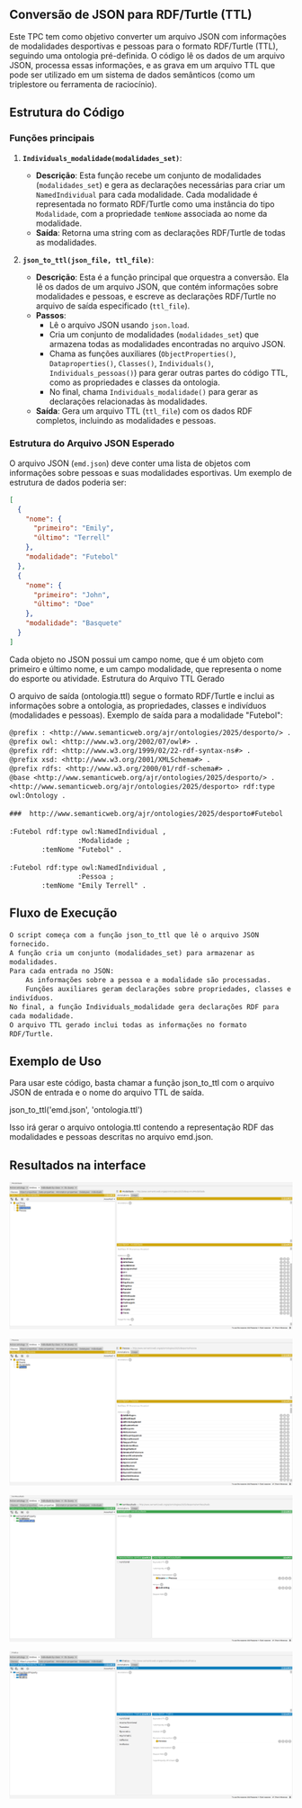 ## Conversão de JSON para RDF/Turtle (TTL)

Este TPC tem como objetivo converter um arquivo JSON com informações de modalidades desportivas e pessoas para o formato RDF/Turtle (TTL), seguindo uma ontologia pré-definida. O código lê os dados de um arquivo JSON, processa essas informações, e as grava em um arquivo TTL que pode ser utilizado em um sistema de dados semânticos (como um triplestore ou ferramenta de raciocínio).

## Estrutura do Código

### Funções principais

1. **`Individuals_modalidade(modalidades_set)`**:
   - **Descrição**: Esta função recebe um conjunto de modalidades (`modalidades_set`) e gera as declarações necessárias para criar um `NamedIndividual` para cada modalidade. Cada modalidade é representada no formato RDF/Turtle como uma instância do tipo `Modalidade`, com a propriedade `temNome` associada ao nome da modalidade.
   - **Saída**: Retorna uma string com as declarações RDF/Turtle de todas as modalidades.

2. **`json_to_ttl(json_file, ttl_file)`**:
   - **Descrição**: Esta é a função principal que orquestra a conversão. Ela lê os dados de um arquivo JSON, que contém informações sobre modalidades e pessoas, e escreve as declarações RDF/Turtle no arquivo de saída especificado (`ttl_file`).
   - **Passos**:
     - Lê o arquivo JSON usando `json.load`.
     - Cria um conjunto de modalidades (`modalidades_set`) que armazena todas as modalidades encontradas no arquivo JSON.
     - Chama as funções auxiliares (`ObjectProperties()`, `Dataproperties()`, `Classes()`, `Individuals()`, `Individuals_pessoas()`) para gerar outras partes do código TTL, como as propriedades e classes da ontologia.
     - No final, chama `Individuals_modalidade()` para gerar as declarações relacionadas às modalidades.
   - **Saída**: Gera um arquivo TTL (`ttl_file`) com os dados RDF completos, incluindo as modalidades e pessoas.

### Estrutura do Arquivo JSON Esperado

O arquivo JSON (`emd.json`) deve conter uma lista de objetos com informações sobre pessoas e suas modalidades esportivas. Um exemplo de estrutura de dados poderia ser:

```json
[
  {
    "nome": {
      "primeiro": "Emily",
      "último": "Terrell"
    },
    "modalidade": "Futebol"
  },
  {
    "nome": {
      "primeiro": "John",
      "último": "Doe"
    },
    "modalidade": "Basquete"
  }
]
```

Cada objeto no JSON possui um campo nome, que é um objeto com primeiro e último nome, e um campo modalidade, que representa o nome do esporte ou atividade.
Estrutura do Arquivo TTL Gerado

O arquivo de saída (ontologia.ttl) segue o formato RDF/Turtle e inclui as informações sobre a ontologia, as propriedades, classes e indivíduos (modalidades e pessoas). Exemplo de saída para a modalidade "Futebol":
```
@prefix : <http://www.semanticweb.org/ajr/ontologies/2025/desporto/> .
@prefix owl: <http://www.w3.org/2002/07/owl#> .
@prefix rdf: <http://www.w3.org/1999/02/22-rdf-syntax-ns#> .
@prefix xsd: <http://www.w3.org/2001/XMLSchema#> .
@prefix rdfs: <http://www.w3.org/2000/01/rdf-schema#> .
@base <http://www.semanticweb.org/ajr/ontologies/2025/desporto/> .
<http://www.semanticweb.org/ajr/ontologies/2025/desporto> rdf:type owl:Ontology .

###  http://www.semanticweb.org/ajr/ontologies/2025/desporto#Futebol

:Futebol rdf:type owl:NamedIndividual ,
                 :Modalidade ;
        :temNome "Futebol" .

:Futebol rdf:type owl:NamedIndividual ,
                 :Pessoa ;
        :temNome "Emily Terrell" .
```

## Fluxo de Execução

    O script começa com a função json_to_ttl que lê o arquivo JSON fornecido.
    A função cria um conjunto (modalidades_set) para armazenar as modalidades.
    Para cada entrada no JSON:
        As informações sobre a pessoa e a modalidade são processadas.
        Funções auxiliares geram declarações sobre propriedades, classes e indivíduos.
    No final, a função Individuals_modalidade gera declarações RDF para cada modalidade.
    O arquivo TTL gerado inclui todas as informações no formato RDF/Turtle.

## Exemplo de Uso

Para usar este código, basta chamar a função json_to_ttl com o arquivo JSON de entrada e o nome do arquivo TTL de saída.

json_to_ttl('emd.json', 'ontologia.ttl')

Isso irá gerar o arquivo ontologia.ttl contendo a representação RDF das modalidades e pessoas descritas no arquivo emd.json.

## Resultados na interface

![Logo](imagens/1.png)

![Logo](imagens/2.png)

![Logo](imagens/3.png)

![Logo](imagens/4.png)

